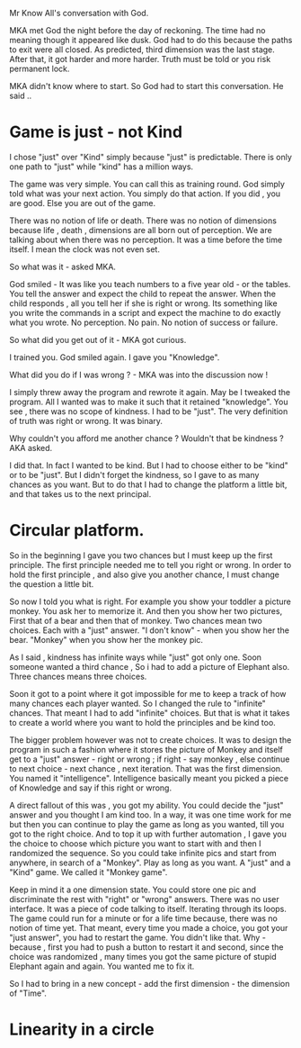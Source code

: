 Mr Know All's conversation with God. 

MKA met God the night before the day of reckoning. The time had no meaning though it appeared like dusk. God had to do this because the paths to exit were all closed. As predicted, third dimension was the last stage. After that, it got harder and more harder. Truth must be told or you risk permanent lock. 

MKA didn't know where to start. So God had to start this conversation. He said ..

# Game is just - not Kind

I chose "just" over "Kind" simply because "just" is predictable. There is only one path to "just" while "kind" has a million ways.

The game was very simple. You can call this as training round. God simply told what was your next action. You simply do that action. If you did , you are good. Else you are out of the game.

There was no notion of life or death. There was no notion of dimensions because life , death , dimensions are all born out of perception. We are talking about when there was no perception. It was a time before the time itself. I mean the clock was not even set. 

So what was it - asked MKA. 

God smiled - It was like you teach numbers to a five year old - or the tables. You tell the answer and expect the child to repeat the answer. When the child responds , all you tell her if she is right or wrong. Its something like you write the commands in a script and expect the machine to do exactly what you wrote. No perception. No pain. No notion of success or failure. 

So what did you get out of it - MKA got curious. 

I trained you. God smiled again. I gave you "Knowledge". 


What did you do if I was wrong ? - MKA was into the discussion now !

I simply threw away the program and rewrote it again. May be I tweaked the program. All I wanted was to make it such that it retained "knowledge". You see , there was no scope of kindness. I had to be "just". The very definition of truth was right or wrong. It was binary. 

Why couldn't you afford me another chance ? Wouldn't that be kindness ? AKA asked. 

I did that. In fact I wanted to be kind. But I had to choose either to be "kind" or to be "just". But I didn't forget the kindness, so I gave to as many chances as you want. But to do that I had to change the platform a little bit, and that takes us to the next principal. 

# Circular platform.

So in the beginning I gave you two chances but I must keep up the first principle. The first principle needed me to tell you right or wrong. In order to hold the first principle , and also give you another chance, I must change the question a little bit. 

So now I told you what is right. For example you show your toddler a picture monkey.  You ask her to memorize it. And then you show her two pictures, First that of a bear and then that of monkey. Two chances mean two choices. Each with a "just" answer. "I don't know" - when you show her the bear. "Monkey" when you show her the monkey pic. 

As I said , kindness has infinite ways while "just" got only one. Soon someone wanted a third chance , So i had to add a picture of Elephant also. Three chances means three choices. 

Soon it got to a point where it got impossible for me to keep a track of how many chances each player wanted. So I changed the rule to "infinite" chances. That meant I had to add "infinite" choices. But that is what it takes to create a world where you want to hold the principles and be kind too. 

The bigger problem however was not to create choices. It was to design the program in such a fashion where it stores the picture of Monkey and itself get to a "just" answer - right or wrong ; if right - say monkey , else continue to next choice - next chance , next iteration. That was the first dimension. You named it "intelligence". Intelligence basically meant you picked a piece of Knowledge and say if this right or wrong. 

A direct fallout of this was , you got my ability. You could decide the "just" answer and you thought I am kind too. In a way, it was one time work for me but then you can continue to play the game as long as you wanted, till you got to the right choice. And to top it up with further automation , I gave you the choice to choose which picture you want to start with and then I randomized the sequence. So you could take infinite pics and start from anywhere, in search of a "Monkey". Play as long as you want. A "just" and a "Kind" game. We called it "Monkey game". 

Keep in mind it a one dimension state. You could store one pic and discriminate the rest with "right" or "wrong" answers. There was no user interface. It was a piece of code talking to itself. Iterating through its loops.  The game could run for a minute or for a life time because, there was no notion of time yet. That meant, every time you made a choice, you got your "just answer", you had to restart the game. You didn't like that. Why - because , first you had to push a button to restart it and second, since the choice was randomized , many times you got the same picture of stupid Elephant again and again. You wanted me to fix it. 

So I had to bring in a new concept - add the first dimension - the dimension of "Time".

# Linearity in a circle 








